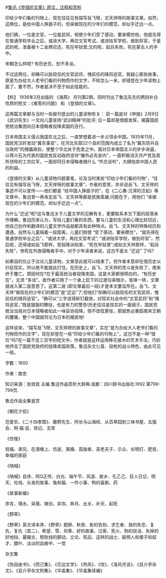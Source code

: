 #[鲁迅《登错的文章》原文、注释和赏析](https://www.vrrw.net/wx/9803.html)

印给少年们看的刊物上，现在往往见有描写岳飞呀，文天祥呀的故事文章。自然，这两位，是给中国人挣面子的，但来做现在的少年们的模范，却似乎迂远一点。

他们俩，一位是文官，一位是武将，倘使少年们受了感动，要来模仿他，他就先得在普通学校卒业之后，或进大学，再应文官考试，或进陆军学校，做到将官，于是武的呢，准备被十二金牌召还，死在牢狱里;文的呢，起兵失败，死在蒙古人的手中。

宋朝怎么样呢? 有历史在，恕不多谈。

不过这两位，却确可以励现任的文官武将，愧前任的降将逃官，我疑心那些故事，原是为办给大人老爷们看的刊物而作的文字，不知怎么一来，却错登在少年读物上面了，要不然，作者是决不至于如此低能的。

【析】 1936年2月出版的 《海燕》 月刊第2期，同时刊出了鲁迅先生的两则补白性质的短文：《难答的问题》 和 《登错的文章》。



这两篇文章都与当时一些报刊登出的儿童读物有关： 前一篇是对《申报》2月9日 《武训先生》一文向儿童宣扬“武训精神”的批评; 后一篇却是借题发挥，揭露国民党统治集团向日本侵略者投降卖国的丑行。

日本帝国主义侵占我国东北之后，一直梦想着进一步占领全中国。1935年11月，国民党汉奸发动“冀东事变”，在河北东部22个县的范围内成立了名为“冀东防共自治政府”的傀儡政权，使整个华北处于危急之中。面对日本帝国主义的步步进逼，以蒋介石为代表的国民党反动政府坚持“攘外必先安内”，一面积极消灭共产党及其所领导的工农红军，一面却同日本侵略者搞什么 “外交谈判”，大肆拍卖中国人民的利益。

《登错的文章》从儿童读物问题着笔，论及当时某些“印给少年们看的刊物”，“往往见有描写岳飞呀，文天祥呀的故事文章”，作者的意思，并非说岳飞、文天祥的事迹不可以宣传——他们都是 “给中国人挣面子的”，在《二心集·沉滓的泛起》等文章中，鲁迅曾一再肯定岳飞、文天祥等都是民族英雄;问题在于，用他们 “来做现在的少年们的模范，却似乎迂远一点”。

为什么“迂远”呢?这与鲁迅关于儿童文学的见解有关，更要联系本文下面的段落来作理解。鲁迅历来认为，写给儿童们看的东西，要与儿童的生活和心理比较切近，他自己创作和翻译的儿童文学作品就都具有此种特点。岳飞、文天祥的特殊经历和遭遇，自然与儿童隔着一段距离，儿童们倘使 “受了感动，要来模仿”，“就先得在普通学校卒业之后”，“或进大学，再应文官考试”; “或进陆军学校，做到将官”。然后呢，还得或如岳飞那样，受投降派陷害，“死在牢狱里”;或如文天祥那样，“起兵失败”，惨死在外族侵略者手中。对于少年读者来说，这岂不是太 “迂远” 了吗?

如果目的仅止于议论儿童读物，文章至此就可以结束了。但作者本意却在借历史以针砭现实，所以绝不能就此打住。在历史上，岳飞、文天祥的苦斗是失败了，南宋终于覆亡。原因何在?在于最高统治者投降卖国。这是大家都很明白的，“有历史在”，无须 “多谈”。故作者只用了一个承上启下的过渡句来暗示，笔锋一转，文章就进入第二层意思了。这第二层 (即文章最后一段)才是本文要旨所在。岳飞、文天祥“做现在的少年们的模范”是“迂远”了;但他们“却确可以励现任的文官武将，愧前任的降将逃官”。“确可以”三字说得斩钉截铁，对现实社会中的“文官武将”和“降将逃官，”既是狠狠的鞭挞，也是有力的警告!历史往往是现实的一面镜子。国民党统治当局对日本侵略者如此一味妥协投降，倘不改弦更张，那就势必重蹈南宋王朝的覆辙，整个中国就将沦为日本的殖民地!

这样说来，“描写岳飞呀，文天祥呀的故事文章”，实在“是为办给大人老爷们看的刊物而作的文字”，现在却登在一些“印给少年们看的刊物上”，这岂不是一种“错位”吗?在一篇不足三百字的短文中，作者就是这样运用移花接木的艺术手法，巧妙地抨击了国民党政府的投降卖国政策。鲁迅杂文匕首、投枪的战斗特色，由此可见一斑。

字数：1600

作者：敖忠

知识来源：张效民 主编.鲁迅作品赏析大辞典.成都：四川辞书出版社.1992.第798-799页.

鲁迅作品全集鉴赏

《朝花夕拾》

范爱农、《二十四孝图》、藤野先生、阿长与山海经、从百草园到三味书屋、五猖会、狗·猫·鼠、琐记、无常

《仿徨》

祝福、弟兄、在酒楼上、伤逝、离婚、孤独者、高老夫子、示众、长明灯、肥皂、幸福的家庭

《呐喊》

《呐喊》自序、阿Q正传、白光、端午节、风波、故乡、孔乙己、狂人日记、明天、社戏、头发的故事、兔和猫、一件小事、鸭的喜剧、药

《故事新编》

序言、理水、采薇、铸剑、非攻、奔月、出关、补天、起死

《野草》

《野草》英文译本序、《野草》题辞、秋夜、影的告别、求乞者、我的失恋、复仇、复仇〔其二〕、希望、雪、风筝、好的故事、过客、死火、狗的驳诘、失掉的好地狱、墓碣文、颓败线的颤动、立论、死后、这样的战士、聪明人和傻子和奴才、腊叶、淡淡的血痕中、一觉

杂文集

《伪自由书》、《而己集》、《花边文学》、《热风》、《坟》、《准风月谈》、《且介亭杂文》、《且介亭杂文附集》、《华盖集》、《华盖集续编》

